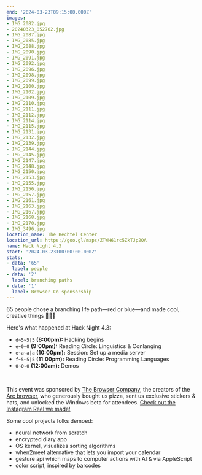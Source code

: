```yaml
---
end: '2024-03-23T09:15:00.000Z'
images:
- IMG_2082.jpg
- 20240323_052702.jpg
- IMG_2087.jpg
- IMG_2085.jpg
- IMG_2088.jpg
- IMG_2090.jpg
- IMG_2091.jpg
- IMG_2092.jpg
- IMG_2096.jpg
- IMG_2098.jpg
- IMG_2099.jpg
- IMG_2100.jpg
- IMG_2102.jpg
- IMG_2109.jpg
- IMG_2110.jpg
- IMG_2111.jpg
- IMG_2112.jpg
- IMG_2114.jpg
- IMG_2115.jpg
- IMG_2131.jpg
- IMG_2132.jpg
- IMG_2139.jpg
- IMG_2144.jpg
- IMG_2145.jpg
- IMG_2147.jpg
- IMG_2148.jpg
- IMG_2150.jpg
- IMG_2153.jpg
- IMG_2155.jpg
- IMG_2156.jpg
- IMG_2157.jpg
- IMG_2161.jpg
- IMG_2163.jpg
- IMG_2167.jpg
- IMG_2168.jpg
- IMG_2170.jpg
- IMG_3496.jpg
location_name: The Bechtel Center
location_url: https://goo.gl/maps/ZTWH61rc5ZkTJp2QA
name: Hack Night 4.3
start: '2024-03-23T00:00:00.000Z'
stats:
- data: '65'
  label: people
- data: '2'
  label: branching paths
- data: '1'
  label: Browser Co sponsorship
---
```


65 people chose a branching life path—red or blue—and made cool, creative things 🔺🔷✨

Here's what happened at Hack Night 4.3:

- `d~5~5|5` **(8:00pm):** Hacking begins
- `e~0~0` **(9:00pm):** Reading Circle: Linguistics & Conlanging
- `e~a~a|a` **(10:00pm):** Session: Set up a media server
- `f~5~5|5` **(11:00pm):** Reading Circle: Programming Languages
- `0~0~0` **(12:00am):** Demos

<br />

This event was sponsored by [The Browser Company](https://thebrowser.company), the creators of the [Arc browser](https://arc.net), who generously bought us pizza, sent us exclusive stickers & hats, and unlocked the Windows beta for attendees. [Check out the Instagram Reel we made!](https://www.instagram.com/p/C4_V0GSpDXT/)

Some cool projects folks demoed:

- neural network from scratch
- encrypted diary app
- OS kernel, visualizes sorting algorithms
- when2meet alternative that lets you import your calendar
- gesture api which maps to computer actions with AI & via AppleScript
- color script, inspired by barcodes
